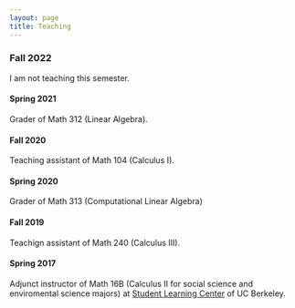 ```yaml
---
layout: page
title: Teaching
---
```

### Fall 2022

I am not teaching this semester.


#### Spring 2021

Grader of Math 312 (Linear Algebra).

#### Fall 2020

Teaching assistant of Math 104 (Calculus I).

#### Spring 2020

Grader of Math 313 (Computational Linear Algebra)

#### Fall 2019

Teachign assistant of Math 240 (Calculus III).

#### Spring 2017

Adjunct instructor of Math 16B (Calculus II for social science and enviromental science majors) at [Student Learning Center](https://slc.berkeley.edu) of UC Berkeley.


